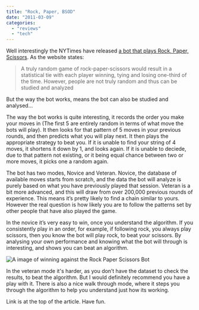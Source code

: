 ```yaml
---
title: "Rock, Paper, BSOD"
date: "2011-03-09"
categories: 
  - "reviews"
  - "tech"
---
```


Well interestingly the NYTimes have released [a bot that plays Rock, Paper, Scissors](http://www.nytimes.com/interactive/science/rock-paper-scissors.html). As the website states:

> A truly random game of rock-paper-scissors would result in a statistical tie with each player winning, tying and losing one-third of the time. However, people are not truly random and thus can be studied and analyzed

But the way the bot works, means the bot can also be studied and analysed...

The way the bot works is quite interesting, it records the order you make your moves in (The first 5 are entirely random in terms of what move the bots will play). It then looks for that pattern of 5 moves in your previous rounds, and then predicts what you will play next. It then plays the appropriate strategy to beat you. If it is unable to find your string of 4 moves, it shortens it down by 1, and looks again. If it is unable to deciede, due to that pattern not existing, or it being equal chance between two or more moves, it picks one a random again.

The bot has two modes, Novice and Veteran. Novice, the database of available moves starts from scratch, and the data the bot will analyze is purely based on what you have previously played that session. Veteran is a bit more advanced, and this will draw from over 200,000 previous rounds of experience. This means it’s pretty likely to find a chain similar to yours. However the real question is how likely you are to follow the patterns set by other people that have also played the game.

In the novice it’s very easy to win, once you understand the algorithm. If you consistently play in an order, for example, if following rock, you always play scissors, then you know the bot will play rock, to beat your scissors. By analysing your own performance and knowing what the bot will through is interesting, and shows you can beat an algorithm.

![A image of winning against the Rock Paper Scissors Bot](/images/rps.jpg "Rock-Paper-Scissors Bot")

In the veteran mode it's harder, as you don’t have the dataset to check the results, to beat the algorithm. But I would definitely recommend you have a play with it. There is also a nice walk through mode, where it steps you through the algorithm to help you understand just how its working.

Link is at the top of the article. Have fun.

